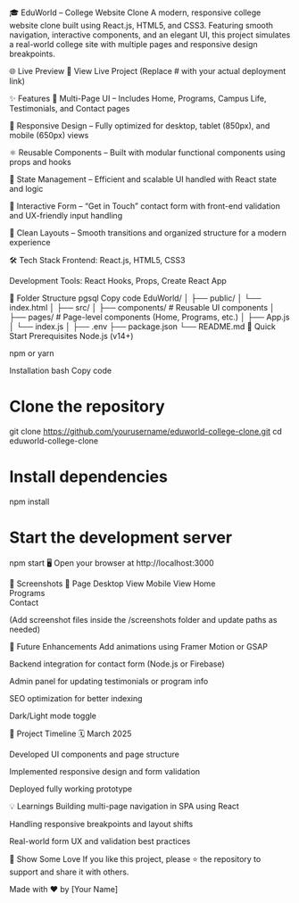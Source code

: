 🎓 EduWorld – College Website Clone
A modern, responsive college website clone built using React.js, HTML5, and CSS3. Featuring smooth navigation, interactive components, and an elegant UI, this project simulates a real-world college site with multiple pages and responsive design breakpoints.

🌐 Live Preview
🔗 View Live Project
(Replace # with your actual deployment link)

✨ Features
📄 Multi-Page UI – Includes Home, Programs, Campus Life, Testimonials, and Contact pages

📱 Responsive Design – Fully optimized for desktop, tablet (850px), and mobile (650px) views

⚛️ Reusable Components – Built with modular functional components using props and hooks

🧠 State Management – Efficient and scalable UI handled with React state and logic

📝 Interactive Form – “Get in Touch” contact form with front-end validation and UX-friendly input handling

🎨 Clean Layouts – Smooth transitions and organized structure for a modern experience

🛠️ Tech Stack
Frontend: React.js, HTML5, CSS3

Development Tools: React Hooks, Props, Create React App

📁 Folder Structure
pgsql
Copy code
EduWorld/
│
├── public/
│   └── index.html
│
├── src/
│   ├── components/     # Reusable UI components
│   ├── pages/          # Page-level components (Home, Programs, etc.)
│   ├── App.js
│   └── index.js
│
├── .env
├── package.json
└── README.md
🚀 Quick Start
Prerequisites
Node.js (v14+)

npm or yarn

Installation
bash
Copy code
# Clone the repository
git clone https://github.com/yourusername/eduworld-college-clone.git
cd eduworld-college-clone

# Install dependencies
npm install

# Start the development server
npm start
🖥️ Open your browser at http://localhost:3000

📸 Screenshots
📌 Page	Desktop View	Mobile View
Home	
Programs	
Contact	

(Add screenshot files inside the /screenshots folder and update paths as needed)

🔮 Future Enhancements
 Add animations using Framer Motion or GSAP

 Backend integration for contact form (Node.js or Firebase)

 Admin panel for updating testimonials or program info

 SEO optimization for better indexing

 Dark/Light mode toggle

📌 Project Timeline
🗓️ March 2025

Developed UI components and page structure

Implemented responsive design and form validation

Deployed fully working prototype

💡 Learnings
Building multi-page navigation in SPA using React

Handling responsive breakpoints and layout shifts

Real-world form UX and validation best practices

📣 Show Some Love
If you like this project, please ⭐️ the repository to support and share it with others.

Made with ❤️ by [Your Name]
